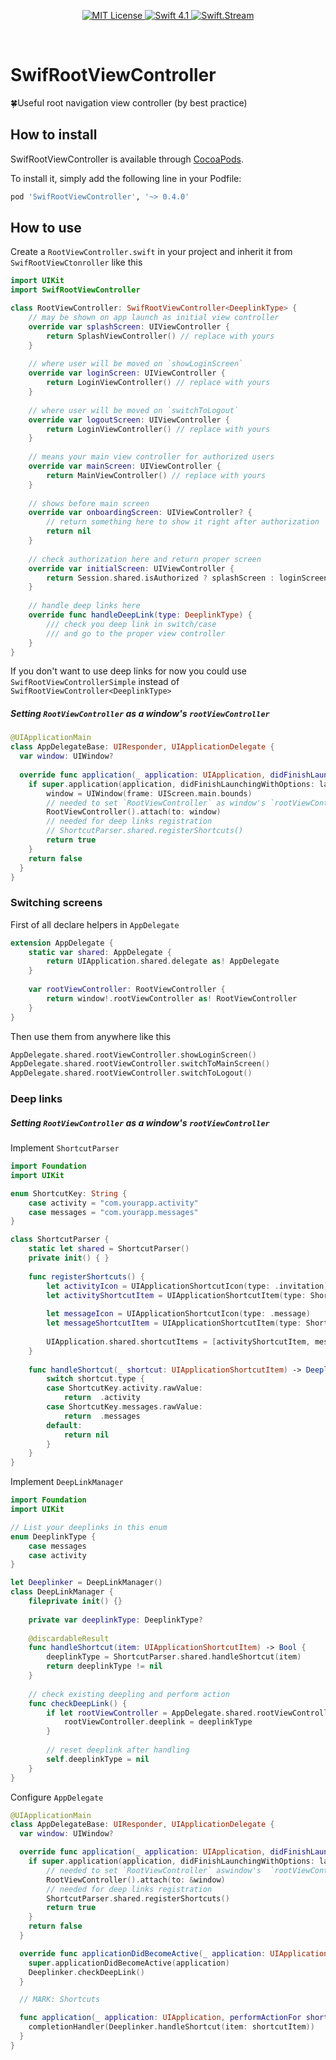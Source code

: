 <p align="center">
    <a href="LICENSE">
        <img src="https://img.shields.io/badge/license-MIT-brightgreen.svg" alt="MIT License">
    </a>
    <a href="https://swift.org">
        <img src="https://img.shields.io/badge/swift-4.1-brightgreen.svg" alt="Swift 4.1">
    </a>
    <a href="https://discord.gg/q5wCPYv">
        <img src="https://img.shields.io/badge/CLICK_HERE_TO_DISCUSS_THIS_LIB-SWIFT.STREAM-FD6F32.svg" alt="Swift.Stream">
    </a>
</p>

<br>

# SwifRootViewController
🍀Useful root navigation view controller (by best practice)

## How to install

SwifRootViewController is available through [CocoaPods](https://cocoapods.org).

To install it, simply add the following line in your Podfile:
```ruby
pod 'SwifRootViewController', '~> 0.4.0'
```

## How to use

Create a `RootViewController.swift` in your project and inherit it from `SwifRootViewCtonroller` like this

```swift
import UIKit
import SwifRootViewController

class RootViewController: SwifRootViewController<DeeplinkType> {
    // may be shown on app launch as initial view controller
    override var splashScreen: UIViewController {
        return SplashViewController() // replace with yours
    }
    
    // where user will be moved on `showLoginScreen`
    override var loginScreen: UIViewController {
        return LoginViewController() // replace with yours
    }
    
    // where user will be moved on `switchToLogout`
    override var logoutScreen: UIViewController {
        return LoginViewController() // replace with yours
    }
    
    // means your main view controller for authorized users
    override var mainScreen: UIViewController {
        return MainViewController() // replace with yours
    }
    
    // shows before main screen
    override var onboardingScreen: UIViewController? {
        // return something here to show it right after authorization
        return nil
    }
    
    // check authorization here and return proper screen
    override var initialScreen: UIViewController {
        return Session.shared.isAuthorized ? splashScreen : loginScreen
    }
    
    // handle deep links here
    override func handleDeepLink(type: DeeplinkType) {
        /// check you deep link in switch/case
        /// and go to the proper view controller
    }
}
```

If you don't want to use deep links for now you could use `SwifRootViewControllerSimple` instead of `SwifRootViewController<DeeplinkType>`

##### Setting `RootViewController` as a window's `rootViewController`

```swift
@UIApplicationMain
class AppDelegateBase: UIResponder, UIApplicationDelegate {
  var window: UIWindow?
  
  override func application(_ application: UIApplication, didFinishLaunchingWithOptions launchOptions: [UIApplication.LaunchOptionsKey: Any]?) -> Bool {
    if super.application(application, didFinishLaunchingWithOptions: launchOptions) {
        window = UIWindow(frame: UIScreen.main.bounds)
        // needed to set `RootViewController` as window's `rootViewController`
        RootViewController().attach(to: window)
        // needed for deep links registration
        // ShortcutParser.shared.registerShortcuts()
        return true
    }
    return false
  }
}
```

### Switching screens
First of all declare helpers in `AppDelegate`
```swift
extension AppDelegate {
    static var shared: AppDelegate {
        return UIApplication.shared.delegate as! AppDelegate
    }
    
    var rootViewController: RootViewController {
        return window!.rootViewController as! RootViewController
    }
}
```
Then use them from anywhere like this
```swift
AppDelegate.shared.rootViewController.showLoginScreen()
AppDelegate.shared.rootViewController.switchToMainScreen()
AppDelegate.shared.rootViewController.switchToLogout()
```

### Deep links

##### Setting `RootViewController` as a window's `rootViewController`

Implement `ShortcutParser`
```swift
import Foundation
import UIKit

enum ShortcutKey: String {
    case activity = "com.yourapp.activity"
    case messages = "com.yourapp.messages"
}

class ShortcutParser {
    static let shared = ShortcutParser()
    private init() { }
    
    func registerShortcuts() {
        let activityIcon = UIApplicationShortcutIcon(type: .invitation)
        let activityShortcutItem = UIApplicationShortcutItem(type: ShortcutKey.activity.rawValue, localizedTitle: "Recent Activity", localizedSubtitle: nil, icon: activityIcon, userInfo: nil)
        
        let messageIcon = UIApplicationShortcutIcon(type: .message)
        let messageShortcutItem = UIApplicationShortcutItem(type: ShortcutKey.messages.rawValue, localizedTitle: "Messages", localizedSubtitle: nil, icon: messageIcon, userInfo: nil)
        
        UIApplication.shared.shortcutItems = [activityShortcutItem, messageShortcutItem]
    }
    
    func handleShortcut(_ shortcut: UIApplicationShortcutItem) -> DeeplinkType? {
        switch shortcut.type {
        case ShortcutKey.activity.rawValue:
            return  .activity
        case ShortcutKey.messages.rawValue:
            return  .messages
        default:
            return nil
        }
    }
}
```

Implement `DeepLinkManager`
```swift
import Foundation
import UIKit

// List your deeplinks in this enum
enum DeeplinkType {
    case messages
    case activity
}

let Deeplinker = DeepLinkManager()
class DeepLinkManager {
    fileprivate init() {}
    
    private var deeplinkType: DeeplinkType?
    
    @discardableResult
    func handleShortcut(item: UIApplicationShortcutItem) -> Bool {
        deeplinkType = ShortcutParser.shared.handleShortcut(item)
        return deeplinkType != nil
    }
    
    // check existing deepling and perform action
    func checkDeepLink() {
        if let rootViewController = AppDelegate.shared.rootViewController as? RootViewController {
            rootViewController.deeplink = deeplinkType
        }
        
        // reset deeplink after handling
        self.deeplinkType = nil
    }
}

```

Configure `AppDelegate`
```swift
@UIApplicationMain
class AppDelegateBase: UIResponder, UIApplicationDelegate {
  var window: UIWindow?

  override func application(_ application: UIApplication, didFinishLaunchingWithOptions launchOptions: [UIApplication.LaunchOptionsKey: Any]?) -> Bool {
    if super.application(application, didFinishLaunchingWithOptions: launchOptions) {
        // needed to set `RootViewController` aswindow's  `rootViewController`
        RootViewController().attach(to: &window)
        // needed for deep links registration
        ShortcutParser.shared.registerShortcuts()
        return true
    }
    return false
  }

  override func applicationDidBecomeActive(_ application: UIApplication) {
    super.applicationDidBecomeActive(application)
    Deeplinker.checkDeepLink()
  }

  // MARK: Shortcuts

  func application(_ application: UIApplication, performActionFor shortcutItem: UIApplicationShortcutItem, completionHandler: @escaping (Bool) -> Void) {
    completionHandler(Deeplinker.handleShortcut(item: shortcutItem))
  }
}
``` 
